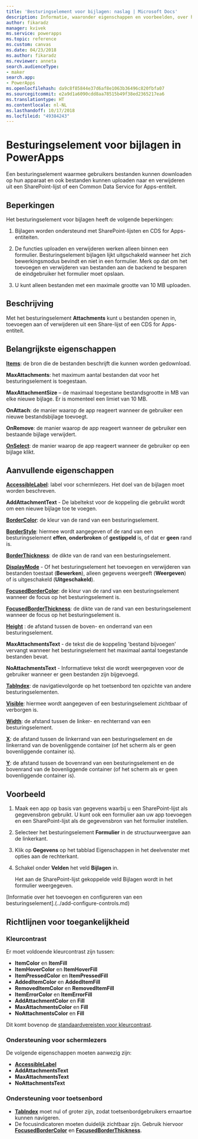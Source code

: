 ```yaml
---
title: 'Besturingselement voor bijlagen: naslag | Microsoft Docs'
description: Informatie, waaronder eigenschappen en voorbeelden, over het besturingselement Bijlagen
author: fikaradz
manager: kvivek
ms.service: powerapps
ms.topic: reference
ms.custom: canvas
ms.date: 04/23/2018
ms.author: fikaradz
ms.reviewer: anneta
search.audienceType:
- maker
search.app:
- PowerApps
ms.openlocfilehash: da9c8f85844e37d6af8e1063b36496c820fbfa07
ms.sourcegitcommit: e2a9d1a6090cdd8aa78515b49f38ed2365217ea6
ms.translationtype: HT
ms.contentlocale: nl-NL
ms.lasthandoff: 10/17/2018
ms.locfileid: "49384243"
---
```

# <a name="attachments-control-in-powerapps"></a>Besturingselement voor bijlagen in PowerApps
Een besturingselement waarmee gebruikers bestanden kunnen downloaden op hun apparaat en ook bestanden kunnen uploaden naar en verwijderen uit een SharePoint-lijst of een Common Data Service for Apps-entiteit.

## <a name="limitations"></a>Beperkingen
Het besturingselement voor bijlagen heeft de volgende beperkingen:
1. Bijlagen worden ondersteund met SharePoint-lijsten en CDS for Apps-entiteiten.

1. De functies uploaden en verwijderen werken alleen binnen een formulier.  Besturingselement bijlagen lijkt uitgschakeld wanneer het zich bewerkingsmodus bevindt en niet in een formulier. Merk op dat om het toevoegen en verwijderen van bestanden aan de backend te besparen de eindgebruiker het formulier moet opslaan.

1. U kunt alleen bestanden met een maximale grootte van 10 MB uploaden.  

## <a name="description"></a>Beschrijving
Met het besturingselement **Attachments** kunt u bestanden openen in, toevoegen aan of verwijderen uit een Share-lijst of een CDS for Apps-entiteit.

## <a name="key-properties"></a>Belangrijkste eigenschappen
**[Items](properties-core.md)**: de bron die de bestanden beschrijft die kunnen worden gedownload.

**MaxAttachments**: het maximum aantal bestanden dat voor het besturingselement is toegestaan.

**MaxAttachmentSize** – de maximaal toegestane bestandsgrootte in MB van elke nieuwe bijlage.  Er is momenteel een limiet van 10 MB.

**OnAttach**: de manier waarop de app reageert wanneer de gebruiker een nieuwe bestandsbijlage toevoegt.

**OnRemove**: de manier waarop de app reageert wanneer de gebruiker een bestaande bijlage verwijdert.

**[OnSelect](properties-core.md)**: de manier waarop de app reageert wanneer de gebruiker op een bijlage klikt.

## <a name="additional-properties"></a>Aanvullende eigenschappen
**[AccessibleLabel](properties-accessibility.md)**: label voor schermlezers. Het doel van de bijlagen moet worden beschreven.

**AddAttachmentText** - De labeltekst voor de koppeling die gebruikt wordt om een nieuwe bijlage toe te voegen.

**[BorderColor](properties-color-border.md)**: de kleur van de rand van een besturingselement.

**[BorderStyle](properties-color-border.md)**: hiermee wordt aangegeven of de rand van een besturingselement **effen**, **onderbroken** of **gestippeld** is, of dat er **geen** rand is.

**[BorderThickness](properties-color-border.md)**: de dikte van de rand van een besturingselement.

**[DisplayMode](properties-core.md)** - Of het besturingselement het toevoegen en verwijderen van bestanden toestaat (**Bewerken**), alleen gegevens weergeeft (**Weergeven**) of is uitgeschakeld (**Uitgeschakeld**).

**[FocusedBorderColor](properties-color-border.md)**: de kleur van de rand van een besturingselement wanneer de focus op het besturingselement is.

**[FocusedBorderThickness](properties-color-border.md)**: de dikte van de rand van een besturingselement wanneer de focus op het besturingselement is.

**[Height](properties-size-location.md)** : de afstand tussen de boven- en onderrand van een besturingselement.

**MaxAttachmentsText** - de tekst die de koppeling 'bestand bijvoegen' vervangt wanneer het besturingselement het maximaal aantal toegestande bestanden bevat.

**NoAttachmentsText** - Informatieve tekst die wordt weergegeven voor de gebruiker wanneer er geen bestanden zijn bijgevoegd.

**[TabIndex](properties-accessibility.md)**: de navigatievolgorde op het toetsenbord ten opzichte van andere besturingselementen.

**[Visible](properties-core.md)**: hiermee wordt aangegeven of een besturingselement zichtbaar of verborgen is.

**[Width](properties-size-location.md)**: de afstand tussen de linker- en rechterrand van een besturingselement.

**[X](properties-size-location.md)**: de afstand tussen de linkerrand van een besturingselement en de linkerrand van de bovenliggende container (of het scherm als er geen bovenliggende container is).

**[Y](properties-size-location.md)**: de afstand tussen de bovenrand van een besturingselement en de bovenrand van de bovenliggende container (of het scherm als er geen bovenliggende container is).


## <a name="example"></a>Voorbeeld
1. Maak een app op basis van gegevens waarbij u een SharePoint-lijst als gegevensbron gebruikt. U kunt ook een formulier aan uw app toevoegen en een SharePoint-lijst als de gegevensbron van het formulier instellen.

2. Selecteer het besturingselement **Formulier** in de structuurweergave aan de linkerkant.

3. Klik op **Gegevens** op het tabblad Eigenschappen in het deelvenster met opties aan de rechterkant.

4. Schakel onder **Velden** het veld **Bijlagen** in.

    Het aan de SharePoint-lijst gekoppelde veld Bijlagen wordt in het formulier weergegeven.

[Informatie over het toevoegen en configureren van een besturingselement].(../add-configure-controls.md)


## <a name="accessibility-guidelines"></a>Richtlijnen voor toegankelijkheid
### <a name="color-contrast"></a>Kleurcontrast
Er moet voldoende kleurcontrast zijn tussen:
* **ItemColor** en **ItemFill**
* **ItemHoverColor** en **ItemHoverFill**
* **ItemPressedColor** en **ItemPressedFill**
* **AddedItemColor** en **AddedItemFill**
* **RemovedItemColor** en **RemovedItemFill**
* **ItemErrorColor** en **ItemErrorFill**
* **AddAttachmentColor** en **Fill**
* **MaxAttachmentsColor** en **Fill**
* **NoAttachmentsColor** en **Fill**

Dit komt bovenop de [standaardvereisten voor kleurcontrast](../accessible-apps-color.md).

### <a name="screen-reader-support"></a>Ondersteuning voor schermlezers
De volgende eigenschappen moeten aanwezig zijn:
* **[AccessibleLabel](properties-accessibility.md)**
* **AddAttachmentsText**
* **MaxAttachmentsText**
* **NoAttachmentsText**

### <a name="keyboard-support"></a>Ondersteuning voor toetsenbord
* **[TabIndex](properties-accessibility.md)** moet nul of groter zijn, zodat toetsenbordgebruikers ernaartoe kunnen navigeren.
* De focusindicatoren moeten duidelijk zichtbaar zijn. Gebruik hiervoor **[FocusedBorderColor](properties-color-border.md)** en **[FocusedBorderThickness](properties-color-border.md)**.
